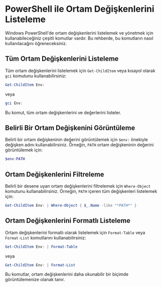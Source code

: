 # PowerShell ile Ortam Değişkenlerini Listeleme

Windows PowerShell'de ortam değişkenlerini listelemek ve yönetmek için kullanabileceğiniz çeşitli komutlar vardır. Bu rehberde, bu komutların nasıl kullanılacağını öğreneceksiniz.

## Tüm Ortam Değişkenlerini Listeleme

Tüm ortam değişkenlerini listelemek için `Get-ChildItem` veya kısayol olarak `gci` komutunu kullanabilirsiniz:

```powershell
Get-ChildItem Env:
```

veya

```powershell
gci Env:
```

Bu komut, tüm ortam değişkenlerini ve değerlerini listeler.

## Belirli Bir Ortam Değişkenini Görüntüleme

Belirli bir ortam değişkeninin değerini görüntülemek için `$env:` önekiyle değişken adını kullanabilirsiniz. Örneğin, `PATH` ortam değişkeninin değerini görüntülemek için:

```powershell
$env:PATH
```

## Ortam Değişkenlerini Filtreleme

Belirli bir desene uyan ortam değişkenlerini filtrelemek için `Where-Object` komutunu kullanabilirsiniz. Örneğin, `PATH` içeren tüm değişkenleri listelemek için:

```powershell
Get-ChildItem Env: | Where-Object { $_.Name -like "*PATH*" }
```

## Ortam Değişkenlerini Formatlı Listeleme

Ortam değişkenlerini formatlı olarak listelemek için `Format-Table` veya `Format-List` komutlarını kullanabilirsiniz:

```powershell
Get-ChildItem Env: | Format-Table
```

veya

```powershell
Get-ChildItem Env: | Format-List
```

Bu komutlar, ortam değişkenlerini daha okunabilir bir biçimde görüntülemenize olanak tanır.

